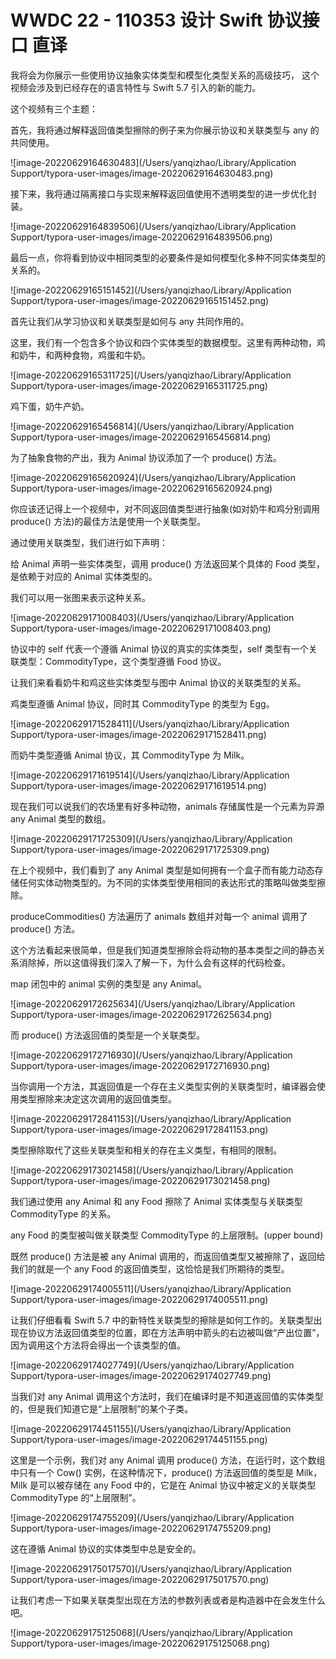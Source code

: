 # WWDC 22 - 110353 设计 Swift 协议接口 直译

我将会为你展示一些使用协议抽象实体类型和模型化类型关系的高级技巧， 这个视频会涉及到已经存在的语言特性与 Swift 5.7 引入的新的能力。

这个视频有三个主题：

首先，我将通过解释返回值类型擦除的例子来为你展示协议和关联类型与 any 的共同使用。

![image-20220629164630483](/Users/yanqizhao/Library/Application Support/typora-user-images/image-20220629164630483.png)

接下来，我将通过隔离接口与实现来解释返回值使用不透明类型的进一步优化封装。

![image-20220629164839506](/Users/yanqizhao/Library/Application Support/typora-user-images/image-20220629164839506.png)

最后一点，你将看到协议中相同类型的必要条件是如何模型化多种不同实体类型的关系的。

![image-20220629165151452](/Users/yanqizhao/Library/Application Support/typora-user-images/image-20220629165151452.png)



首先让我们从学习协议和关联类型是如何与 any 共同作用的。

这里，我们有一个包含多个协议和四个实体类型的数据模型。这里有两种动物，鸡和奶牛，和两种食物，鸡蛋和牛奶。

![image-20220629165311725](/Users/yanqizhao/Library/Application Support/typora-user-images/image-20220629165311725.png)

鸡下蛋，奶牛产奶。

![image-20220629165456814](/Users/yanqizhao/Library/Application Support/typora-user-images/image-20220629165456814.png)

为了抽象食物的产出，我为 Animal 协议添加了一个 produce() 方法。

![image-20220629165620924](/Users/yanqizhao/Library/Application Support/typora-user-images/image-20220629165620924.png)

你应该还记得上一个视频中，对不同返回值类型进行抽象(如对奶牛和鸡分别调用 produce() 方法)的最佳方法是使用一个关联类型。

通过使用关联类型，我们进行如下声明：

给 Animal 声明一些实体类型，调用 produce() 方法返回某个具体的 Food 类型，是依赖于对应的 Animal 实体类型的。

我们可以用一张图来表示这种关系。

![image-20220629171008403](/Users/yanqizhao/Library/Application Support/typora-user-images/image-20220629171008403.png)

 协议中的 self 代表一个遵循 Animal 协议的真实的实体类型，self 类型有一个关联类型：CommodityType，这个类型遵循 Food 协议。

让我们来看看奶牛和鸡这些实体类型与图中 Animal 协议的关联类型的关系。

鸡类型遵循 Animal 协议，同时其 CommodityType 的类型为 Egg。

![image-20220629171528411](/Users/yanqizhao/Library/Application Support/typora-user-images/image-20220629171528411.png)

而奶牛类型遵循 Animal 协议，其 CommodityType 为 Milk。

![image-20220629171619514](/Users/yanqizhao/Library/Application Support/typora-user-images/image-20220629171619514.png)

现在我们可以说我们的农场里有好多种动物，animals 存储属性是一个元素为异源 any Animal 类型的数组。

![image-20220629171725309](/Users/yanqizhao/Library/Application Support/typora-user-images/image-20220629171725309.png)

在上个视频中，我们看到了 any Animal 类型是如何拥有一个盒子而有能力动态存储任何实体动物类型的。为不同的实体类型使用相同的表达形式的策略叫做类型擦除。

produceCommodities() 方法遍历了 animals 数组并对每一个 animal 调用了 produce() 方法。

这个方法看起来很简单，但是我们知道类型擦除会将动物的基本类型之间的静态关系消除掉，所以这值得我们深入了解一下，为什么会有这样的代码检查。

map 闭包中的 animal 实例的类型是 any Animal。

![image-20220629172625634](/Users/yanqizhao/Library/Application Support/typora-user-images/image-20220629172625634.png)

而 produce() 方法返回值的类型是一个关联类型。

![image-20220629172716930](/Users/yanqizhao/Library/Application Support/typora-user-images/image-20220629172716930.png)

当你调用一个方法，其返回值是一个存在主义类型实例的关联类型时，编译器会使用类型擦除来决定这次调用的返回值类型。

![image-20220629172841153](/Users/yanqizhao/Library/Application Support/typora-user-images/image-20220629172841153.png)

类型擦除取代了这些关联类型和相关的存在主义类型，有相同的限制。

![image-20220629173021458](/Users/yanqizhao/Library/Application Support/typora-user-images/image-20220629173021458.png)

我们通过使用 any Animal 和 any Food 擦除了 Animal 实体类型与关联类型 CommodityType 的关系。

any Food 的类型被叫做关联类型 CommodityType 的上层限制。(upper bound)

既然 produce() 方法是被 any Animal 调用的，而返回值类型又被擦除了，返回给我们的就是一个 any Food 的返回值类型，这恰恰是我们所期待的类型。

![image-20220629174005511](/Users/yanqizhao/Library/Application Support/typora-user-images/image-20220629174005511.png)

让我们仔细看看 Swift 5.7 中的新特性关联类型的擦除是如何工作的。关联类型出现在协议方法返回值类型的位置，即在方法声明中箭头的右边被叫做“产出位置”，因为调用这个方法将会得出一个该类型的值。

![image-20220629174027749](/Users/yanqizhao/Library/Application Support/typora-user-images/image-20220629174027749.png)

当我们对 any Animal 调用这个方法时，我们在编译时是不知道返回值的实体类型的，但是我们知道它是“上层限制”的某个子类。

![image-20220629174451155](/Users/yanqizhao/Library/Application Support/typora-user-images/image-20220629174451155.png)

这里是一个示例，我们对 any Animal 调用 produce() 方法，在运行时，这个数组中只有一个 Cow() 实例，在这种情况下，produce() 方法返回值的类型是 Milk，Milk 是可以被存储在 any Food 中的，它是在 Animal 协议中被定义的关联类型 CommodityType 的“上层限制”。

![image-20220629174755209](/Users/yanqizhao/Library/Application Support/typora-user-images/image-20220629174755209.png)

这在遵循 Animal 协议的实体类型中总是安全的。

![image-20220629175017570](/Users/yanqizhao/Library/Application Support/typora-user-images/image-20220629175017570.png)



让我们考虑一下如果关联类型出现在方法的参数列表或者是构造器中在会发生什么吧。

![image-20220629175125068](/Users/yanqizhao/Library/Application Support/typora-user-images/image-20220629175125068.png)